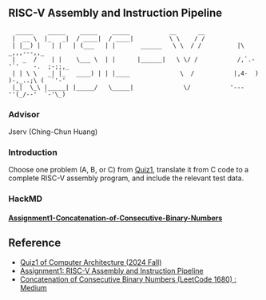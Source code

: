 ## RISC-V Assembly and Instruction Pipeline
```
  _____    _____    _____    _____           __      __  
 |  __ \  |_   _|  / ____|  / ____|          \ \    / /  
 | |__) |   | |   | (___   | |       ______   \ \  / /          |\      _,,,---,,_
 |  _  /    | |    \___ \  | |      |______|   \ \/ /           /,`.-'`'    -.  ;-;;,_
 | | \ \   _| |_   ____) | | |____              \  /           |,4-  ) )-,_..;\ (  `'-'
 |_|  \_\ |_____| |_____/   \_____|              \/           '---''(_/--'  `-'\_)  
```

### Advisor
Jserv (Ching-Chun Huang)

### Introduction
Choose one problem (A, B, or C) from [Quiz1](https://hackmd.io/@sysprog/arch2024-quiz1-sol), translate it from C code to a complete RISC-V assembly program, and include the relevant test data.

### HackMD
#### [Assignment1-Concatenation-of-Consecutive-Binary-Numbers](https://hackmd.io/QunWORnFQqy2SOBRz3SrNQ)

## Reference
- [Quiz1 of Computer Architecture (2024 Fall)](https://hackmd.io/@sysprog/arch2024-quiz1-sol#Problem-C)
- [Assignment1: RISC-V Assembly and Instruction Pipeline](https://hackmd.io/@sysprog/2024-arch-homework1)
- [Concatenation of Consecutive Binary Numbers (LeetCode 1680) : Medium](https://leetcode.com/problems/concatenation-of-consecutive-binary-numbers/description/)



